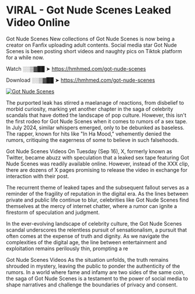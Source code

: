 # VIRAL - Got Nude Scenes Leaked Video Online

Got Nude Scenes New collections of Got Nude Scenes is now being a creator on Fanfix uploading adult contents. Social media star Got Nude Scenes is been posting short videos and naughty pics on Tiktok platform for a while now.

Watch ░░▒▓██ ➤ https://hmhmed.com/got-nude-scenes

Download ░░▒▓██ ➤ https://hmhmed.com/got-nude-scenes

[![Got Nude Scenes](https://i.imgur.com/dJHk4Zq.gif)](https://hmhmed.com/got-nude-scenes)

The purported leak has stirred a maelanage of reactions, from disbelief to morbid curiosity, marking yet another chapter in the saga of celebrity scandals that have dotted the landscape of pop culture. However, this isn't the first rodeo for Got Nude Scenes when it comes to rumors of a sex tape. In July 2024, similar whispers emerged, only to be debunked as baseless. The rapper, known for hits like "In Ha Mood," vehemently denied the rumors, critiquing the eagerness of some to believe in such falsehoods.

Got Nude Scenes Videos
On Tuesday (Sep 16), X, formerly known as Twitter, became abuzz with speculation that a leaked sex tape featuring Got Nude Scenes was readily available online. However, instead of the XXX clip, there are dozens of X pages promising to release the video in exchange for interaction with their post.

The recurrent theme of leaked tapes and the subsequent fallout serves as a reminder of the fragility of reputation in the digital era. As the lines between private and public life continue to blur, celebrities like Got Nude Scenes find themselves at the mercy of internet chatter, where a rumor can ignite a firestorm of speculation and judgment.

In the ever-evolving landscape of celebrity culture, the Got Nude Scenes scandal underscores the relentless pursuit of sensationalism, a pursuit that often comes at the expense of truth and dignity. As we navigate the complexities of the digital age, the line between entertainment and exploitation remains perilously thin, prompting a re

Got Nude Scenes Videos
As the situation unfolds, the truth remains shrouded in mystery, leaving the public to ponder the authenticity of the rumors. In a world where fame and infamy are two sides of the same coin, the saga of Got Nude Scenes is a testament to the power of social media to shape narratives and challenge the boundaries of privacy and consent.